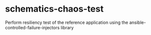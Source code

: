 # schematics-chaos-test
Perform resiliency test of the reference application using the ansible-controlled-failure-injectors library
